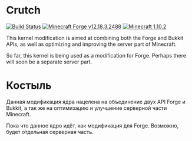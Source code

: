 # Crutch

[![Build Status](https://travis-ci.org/SantaGitHub/crutch.svg?branch=master)](https://travis-ci.org/SantaGitHub/crutch)
[![Minecraft Forge v12.18.3.2488](https://img.shields.io/badge/Minecraft%20Forge-v12.18.3.2488-green.svg)](http://files.minecraftforge.net)
[![Minecraft 1.10.2](https://img.shields.io/badge/Minecraft-v1.10.2-green.svg)](https://minecraft.net)

This kernel modification is aimed at combining both the Forge and Bukkit APIs, as well as optimizing and improving the server part of Minecraft.

So far, this kernel is being used as a modification for Forge. Perhaps there will soon be a separate server part.

# Костыль

Данная модификация ядра нацелена на объединение двух API Forge и Bukkit, а так же на оптимизацию и улучшение серверной части Minecraft.

Пока что данное ядро идёт, как модификация для Forge. Возможно, будет отдельная серверная часть.
